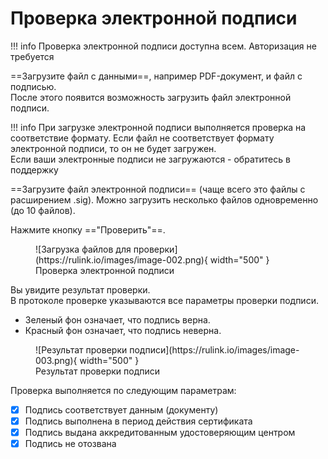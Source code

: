 ﻿# Проверка электронной подписи

!!! info 
    Проверка электронной подписи доступна всем. Авторизация не требуется

==Загрузите файл с данными==, например PDF-документ, и файл с подписью.  
После этого появится возможность загрузить файл электронной подписи.

!!! info
    При загрузке электронной подписи выполняется проверка на соответствие формату. Если файл не соответствует формату электронной подписи, то он не будет загружен.  
    Если ваши электронные подписи не загружаются - обратитесь в поддержку


==Загрузите файл электронной подписи== (чаще всего это файлы с расширением .sig). Можно загрузить несколько файлов одновременно (до 10 файлов).  

Нажмите кнопку =="Проверить"==.  

<figure markdown="span">
  ![Загрузка файлов для проверки](https://rulink.io/images/image-002.png){ width="500" }
  <figcaption>Проверка электронной подписи</figcaption>
</figure>

Вы увидите результат проверки.  
В протоколе проверке указываются все параметры проверки подписи.
- Зеленый фон означает, что подпись верна.  
- Красный фон означает, что подпись неверна.

<figure markdown="span">
  ![Результат проверки подписи](https://rulink.io/images/image-003.png){ width="500" }
  <figcaption>Результат проверки подписи</figcaption>
</figure>

Проверка выполняется по следующим параметрам:

- [x] Подпись соответствует данным (документу)
- [x] Подпись выполнена в период действия сертификата
- [x] Подпись выдана аккредитованным удостоверяющим центром
- [x] Подпись не отозвана
